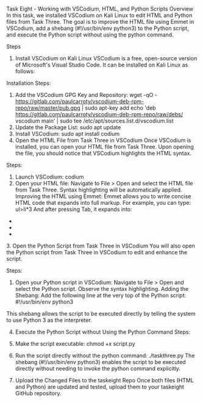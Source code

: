 Task Eight - Working with VSCodium, HTML, and Python Scripts
Overview
In this task, we installed VSCodium on Kali Linux to edit HTML and Python files from Task Three. The goal is to improve the HTML file using Emmet in VSCodium, add a shebang (#!/usr/bin/env python3) to the Python script, and execute the Python script without using the python command.

Steps
1. Install VSCodium on Kali Linux
VSCodium is a free, open-source version of Microsoft's Visual Studio Code. It can be installed on Kali Linux as follows:

Installation Steps:
1. Add the VSCodium GPG Key and Repository:
 wget -qO - https://gitlab.com/paulcarroty/vscodium-deb-rpm-repo/raw/master/pub.gpg | sudo apt-key add
 echo 'deb https://gitlab.com/paulcarroty/vscodium-deb-rpm-repo/raw/debs/ vscodium main' | sudo tee /etc/apt/sources.list.d/vscodium.list
2. Update the Package List:
 sudo apt update
3. Install VSCodium:
 sudo apt install codium
2. Open the HTML File from Task Three in VSCodium
Once VSCodium is installed, you can open your HTML file from Task Three. Upon opening the file, you should notice that VSCodium highlights the HTML syntax.

Steps:
1. Launch VSCodium:
  codium
2. Open your HTML file:
Navigate to File > Open and select the HTML file from Task Three.
Syntax highlighting will be automatically applied.
Improving the HTML using Emmet:
Emmet allows you to write concise HTML code that expands into full markup. For example, you can type:
ul>li*3
And after pressing Tab, it expands into:

<ul>
    <li></li>
    <li></li>
    <li></li>
</ul>
3. Open the Python Script from Task Three in VSCodium
You will also open the Python script from Task Three in VSCodium to edit and enhance the script.

Steps:
1. Open your Python script in VSCodium:
Navigate to File > Open and select the Python script.
Observe the syntax highlighting.
Adding the Shebang:
Add the following line at the very top of the Python script: #!/usr/bin/env python3

This shebang allows the script to be executed directly by telling the system to use Python 3 as the interpreter.

4. Execute the Python Script without Using the Python Command
Steps:
1. Make the script executable:
chmod +x script.py

2. Run the script directly without the python command:
./taskthree.py
The shebang (#!/usr/bin/env python3) enables the script to be executed directly without needing to invoke the python command explicitly.

5. Upload the Changed Files to the taskeight Repo
Once both files (HTML and Python) are updated and tested, upload them to your taskeight GitHub repository.
